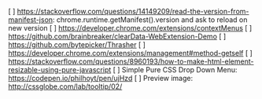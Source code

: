[ ] https://stackoverflow.com/questions/14149209/read-the-version-from-manifest-json: chrome.runtime.getManifest().version and ask to reload on new version
[ ] https://developer.chrome.com/extensions/contextMenus
[ ] https://github.com/brainbreaker/clearData-WebExtension-Demo
[ ] https://github.com/bytepicker/Thrasher
[ ] https://developer.chrome.com/extensions/management#method-getself
[ ] https://stackoverflow.com/questions/8960193/how-to-make-html-element-resizable-using-pure-javascript
[ ] Simple Pure CSS Drop Down Menu: https://codepen.io/philhoyt/pen/ujHzd
[ ] Preview image: http://cssglobe.com/lab/tooltip/02/